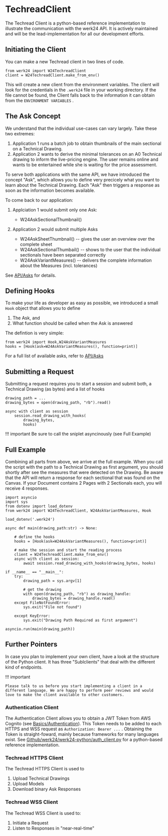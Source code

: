 # TechreadClient

The Techread Client is a python-based reference implementation to illustrate the communication with the werk24 API. It is actively maintained and will be the lead-implementation for all our development efforts.

## Initiating the Client

You can make a new Techread client in two lines of code.

    from werk24 import W24TechreadClient
    client = W24TechreadClient.make_from_env()

This will create a new client from the environment variables. The client will look for the credentials in the `.werk24` file in your working directory. If the file cannot be found, the Client falls back to the information it can obtain from the `ENVIRONMENT VARIABLES` .

## The Ask Concept

We understand that the individual use-cases can vary largely. Take these two extremes:

1. Application 1 runs a batch job to obtain thumbnails of the main sectional on a Technical Drawing.
2. Application 2 wants to derive the minimal tolerances on an A0 Technical drawing to inform the live-pricing engine. The user remains online and wants to be entertained while she is waiting for the price assessment.

To serve both applications with the same API, we have introduced the concept "Ask", which allows you to define very precicely what you want to learn about the Technical Drawing. Each "Ask" then triggers a response as soon as the information becomes available.

To come back to our application:

 1. Applciation 1 would submit only one Ask:

    -  W24AskSectionalThumbnail()

2. Application 2 would submit multiple Asks

    - W24AskSheetThumbnail() -- gives the user an overview over the complete sheet
    - W24AskSectionalThumbail() -- shows to the user that the individual sectionals have been separated correctly
    - W24AskVariantMeasures() -- delivers the complete information about the Measures (incl. tolerances)

See [API/Asks](./api/asks) for details.

## Defining Hooks

To make your life as developer as easy as possible, we introduced a small `Hook` object that allows you to define

1. The Ask, and
2. What function should be called when the Ask is answered

The defintion is very simple:

    from werk24 import Hook,W24AskVariantMeasures
    hooks = [Hook(ask=W24AskVariantMeasures(), function=print)]

For a full list of available asks, refer to [API/Asks](./api/asks)

## Submitting a Request

Submitting a request requires you to start a session and submit both, a Technical Drawing (as bytes) and a list of hooks

    drawing_path = ...
    drawing_bytes = open(drawing_path, "rb").read()

    async with client as session
        session.read_drawing_with_hooks(
            drawing_bytes,
            hooks)

!!! important Be sure to call the sniplet asyncinously (see Full Example)

## Full Example

Combining all parts from above, we arrive at the full example. When you call the script with the path to a Technical Drawing as first argument, you should shortly after see the measures that were detected on the
Drawing. Be aware that the API will return a response for each sectional that was found on the Canvas.
If your Document contains 2 Pages with 2 Sectionals each, you will receive 4 responses.

    import asyncio
    import sys
    from dotenv import load_dotenv
    from werk24 import W24TechreadClient, W24AskVariantMeasures, Hook

    load_dotenv('.werk24')

    async def main(drawing_path:str) -> None:

        # define the hooks
        hooks = [Hook(ask=W24AskVariantMeasures(), function=print)]

        # make the session and start the reading process
        client = W24TechreadClient.make_from_env()
        async with client as session:
            await session.read_drawing_with_hooks(drawing_bytes, hooks)

    if __name__ == "__main__":
        try:
            drawing_path = sys.argv[1]

            # get the drawing
            with open(drawing_path, "rb") as drawing_handle:
                drawing_bytes = drawing_handle.read()
        except FileNotFoundError:
            sys.exit("File not found")

        except KeyError:
            sys.exit("Drawing Path Required as first argument")

    asyncio.run(main(drawing_path))

## Further Pointers

In case you plan to implement your own client, have a look at the structure of the Python client.
It has three "Sublclients" that deal with the different kind of endpoints.

!!! important

    Please talk to us before you start implementing a client in a different language. We are happy to perform peer reviews and would love to make the client available to other customers.

### Authentication Client

The Authentication Client allows you to obtain a JWT Token from AWS Cognito (see [Basics/Authentication](./basics/authentication)). This Token needs to be added to each HTTPS and WSS request as `Authorization: Bearer ...` .
Obtaining the Token is straight-foward, mainly because frameworks for many languages exist. See [Github/werk24/werk24-python/auth_client.py](https://github.com/werk24/werk24/blob/master/werk24/auth_client.py) for a python-based reference implementation.

### Techread HTTPS Client

The Techread HTTPS Client is used to

1. Upload Technical Drawings
2. Upload Models
3. Download binary Ask Responses

### Techread WSS Client

The Techread WSS Client is used to:

1. Initiate a Request
2. Listen to Responses in "near-real-time"
